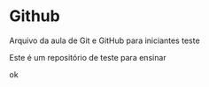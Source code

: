 # Github

Arquivo da aula de Git e GitHub para iniciantes
teste

Este é um repositório de teste para ensinar

ok


